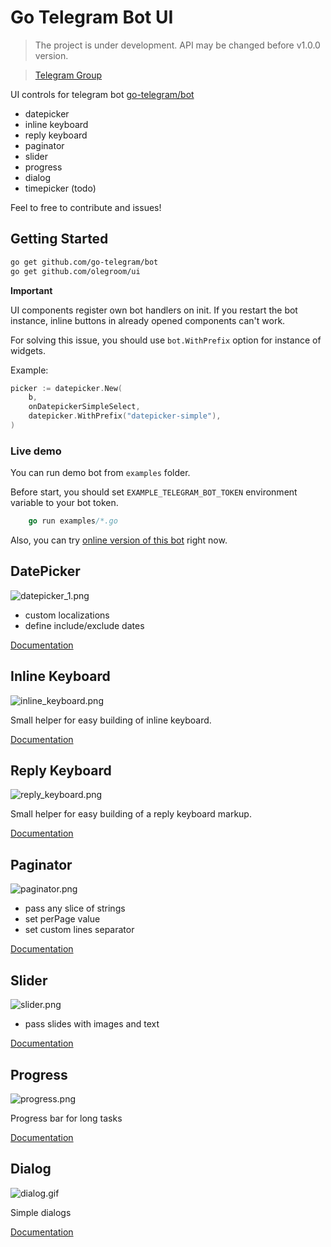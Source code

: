# Go Telegram Bot UI

> The project is under development. API may be changed before v1.0.0 version.

> [Telegram Group](https://t.me/gotelegrambotui)

UI controls for telegram bot [go-telegram/bot](https://github.com/go-telegram/bot)

- datepicker
- inline keyboard
- reply keyboard
- paginator
- slider
- progress
- dialog
- timepicker (todo)

Feel to free to contribute and issues!

## Getting Started

```bash
go get github.com/go-telegram/bot
go get github.com/olegroom/ui
```

**Important**

UI components register own bot handlers on init. 
If you restart the bot instance, inline buttons in already opened components can't work.

For solving this issue, you should use `bot.WithPrefix` option for instance of widgets.

Example:

```go
picker := datepicker.New(
    b, 
    onDatepickerSimpleSelect, 
    datepicker.WithPrefix("datepicker-simple"),
)
```

### Live demo

You can run demo bot from `examples` folder.

Before start, you should set `EXAMPLE_TELEGRAM_BOT_TOKEN` environment variable to your bot token.

```go
    go run examples/*.go
```

Also, you can try [online version of this bot](https://t.me/gotelegramuidemobot) right now.

## DatePicker

![datepicker_1.png](datepicker/datepicker.png)

- custom localizations
- define include/exclude dates

[Documentation](datepicker/readme.md)

## Inline Keyboard

![inline_keyboard.png](keyboard/inline/inline_keyboard.png)

Small helper for easy building of inline keyboard.

[Documentation](keyboard/inline/readme.md)

## Reply Keyboard

![reply_keyboard.png](keyboard/reply/reply_keyboard.png)

Small helper for easy building of a reply keyboard markup.

[Documentation](keyboard/reply/readme.md)

## Paginator

![paginator.png](paginator/paginator.png)

- pass any slice of strings
- set perPage value
- set custom lines separator

[Documentation](paginator/readme.md)

## Slider

![slider.png](slider/slider.png)

- pass slides with images and text

[Documentation](slider/readme.md)

## Progress

![progress.png](progress/progress.png)

Progress bar for long tasks

[Documentation](progress/readme.md)

## Dialog

![dialog.gif](dialog/dialog.gif)

Simple dialogs

[Documentation](dialog/readme.md)
